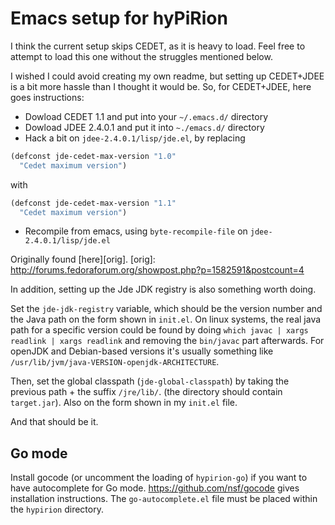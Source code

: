 # Emacs setup for hyPiRion

I think the current setup skips CEDET, as it is heavy to load. Feel free to
attempt to load this one without the struggles mentioned below.

I wished I could avoid creating my own readme, but setting up CEDET+JDEE is a
bit more hassle than I thought it would be. So, for CEDET+JDEE, here goes
instructions:

* Dowload CEDET 1.1 and put into your `~/.emacs.d/` directory
* Dowload JDEE 2.4.0.1 and put it into `~./emacs.d/` directory
* Hack a bit on `jdee-2.4.0.1/lisp/jde.el`, by replacing

```lisp
(defconst jde-cedet-max-version "1.0"
  "Cedet maximum version")
```

  with
```lisp
(defconst jde-cedet-max-version "1.1"
  "Cedet maximum version")
```

* Recompile from emacs, using `byte-recompile-file` on
  `jdee-2.4.0.1/lisp/jde.el`

Originally found [here][orig].
[orig]: http://forums.fedoraforum.org/showpost.php?p=1582591&postcount=4

In addition, setting up the Jde JDK registry is also something worth doing.

Set the `jde-jdk-registry` variable, which should be the version number and the
Java path on the form shown in `init.el`. On linux systems, the real java path
for a specific version could be found by doing `which javac | xargs readlink |
xargs readlink` and removing the `bin/javac` part afterwards. For openJDK and
Debian-based versions it's usually something like
`/usr/lib/jvm/java-VERSION-openjdk-ARCHITECTURE`.

Then, set the global classpath (`jde-global-classpath`) by taking the previous
path + the suffix `/jre/lib/`. (the directory should contain `target.jar`). Also
on the form shown in my `init.el` file.

And that should be it.

## Go mode

Install gocode (or uncomment the loading of `hypirion-go`) if you want to have
autocomplete for Go mode. <https://github.com/nsf/gocode> gives installation
instructions. The `go-autocomplete.el` file must be placed within the `hypirion`
directory.
